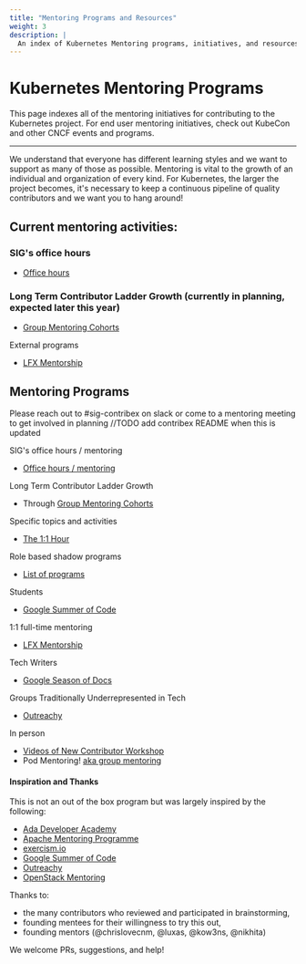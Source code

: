```yaml
---
title: "Mentoring Programs and Resources"
weight: 3
description: |
  An index of Kubernetes Mentoring programs, initiatives, and resources.
---
```


# Kubernetes Mentoring Programs

This page indexes all of the mentoring initiatives for contributing to the Kubernetes project. For end user mentoring initiatives, check out KubeCon and other CNCF events and programs.

---

We understand that everyone has different learning styles and we want to support
as many of those as possible. Mentoring is vital to the growth of an individual
and organization of every kind. For Kubernetes, the larger the project becomes,
it's necessary to keep a continuous pipeline of quality contributors and we want you to hang around!


## Current mentoring activities:

### SIG's office hours 
- [Office hours](/mentoring/programs/office-hours.md)

### Long Term Contributor Ladder Growth (currently in planning, expected later this year)
- [Group Mentoring Cohorts](/mentoring/mentors/group-mentoring.md)


External programs
- [LFX Mentorship](/mentoring/processes/lfx-mentorship.md)

## Mentoring Programs

Please reach out to #sig-contribex on slack or come to a mentoring meeting to get involved in planning //TODO add contribex README when this is updated

SIG's office hours / mentoring

- [Office hours / mentoring](/mentoring/programs/office-hours.md)

Long Term Contributor Ladder Growth

- Through [Group Mentoring Cohorts](/mentoring/mentors/group-mentoring.md)

Specific topics and activities

- [The 1:1 Hour](/mentoring/programs/archive/the1-on-1hour.md)

Role based shadow programs

- [List of programs](/mentoring/programs/archive/shadow-roles.md)

Students

- [Google Summer of Code](/mentoring/programs/archive/google-summer-of-code.md)

1:1 full-time mentoring

- [LFX Mentorship](/mentoring/processes/lfx-mentorship.md)

Tech Writers

- [Google Season of Docs](/mentoring/processes/google-season-of-docs.md)

Groups Traditionally Underrepresented in Tech

- [Outreachy](/mentoring/programs/archive/outreachy.md)

In person

- [Videos of New Contributor Workshop](https://www.youtube.com/playlist?list=PL69nYSiGNLP3M5X7stuD7N4r3uP2PZQUx)
- Pod Mentoring! [aka group mentoring](/mentoring/programs/archive/mentoring-events.md)

#### Inspiration and Thanks

This is not an out of the box program but was largely inspired by the following:

- [Ada Developer Academy](https://adadevelopersacademy.org/)
- [Apache Mentoring Programme](https://community.apache.org/mentoringprogramme.html)
- [exercism.io](https://github.com/OperationCode/exercism-io-mentoring)
- [Google Summer of Code](https://developers.google.com/open-source/gsoc/)
- [Outreachy](https://www.outreachy.org/)
- [OpenStack Mentoring](https://wiki.openstack.org/wiki/Mentoring)

Thanks to:

- the many contributors who reviewed and participated in brainstorming,
- founding mentees for their willingness to try this out,
- founding mentors (@chrislovecnm, @luxas, @kow3ns, @nikhita)

We welcome PRs, suggestions, and help!
